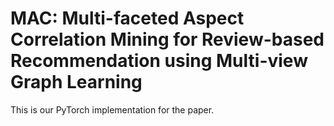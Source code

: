 <!-- The complete code of the paper "MAC: Multi-faceted Aspect Correlation Mining for Review-based Recommendation using Multi-view Graph Learning" --> 

# MAC: Multi-faceted Aspect Correlation Mining for Review-based Recommendation using Multi-view Graph Learning
This is our PyTorch implementation for the paper.
